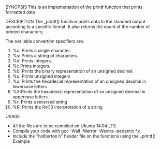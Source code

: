 SYNOPSIS
This is an implementation of the printf function that prints formatted data

DESCRIPTION
The _printf() function prints data to the standard output according to a specific format.
It also returns the count of the number of printed characters;

The available convertion specifiers are:

1. %c: Prints a single character.
2. %s: Prints a string of characters.
3. %d: Prints integers.
4. %i: Prints integers.
5. %b: Prints the binary representation of an unsigned decimal.
6. %u: Prints unsigned integers
7. %x: Prints the hexadecial representation of an unsigned decimal in lowercase letters
8. %X:Prints the hexadecial representation of an unsigned decimal in uppercase letters
9. %r: Prints a reversed string
10. %R: Prints the Rot13 interpretation of a string

USAGE

* All the files are to be compiled on Ubuntu 14.04 LTS
* Compile your code with gcc -Wall -Werror -Wextra -pedantic *.c
* Include the "holberton.h" header file on the functions using the _printf() Example
